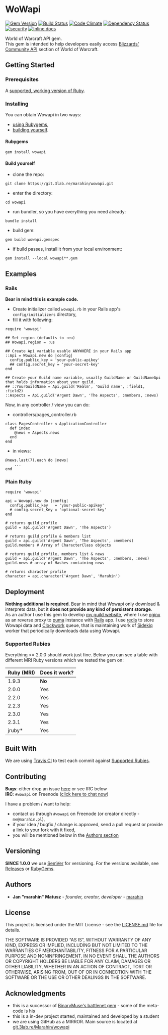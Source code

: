 # WoWapi  
[![Gem Version](https://badge.fury.io/rb/wowapi.svg)](https://badge.fury.io/rb/wowapi)
[![Build Status](https://travis-ci.org/Marahin/wowapi.svg?branch=master)](https://travis-ci.org/Marahin/wowapi)
[![Code Climate](https://codeclimate.com/github/Marahin/wowapi/badges/gpa.svg)](https://codeclimate.com/github/Marahin/wowapi)
[![Dependency Status](https://gemnasium.com/badges/github.com/Marahin/wowapi.svg)](https://gemnasium.com/github.com/Marahin/wowapi)
[![security](https://hakiri.io/github/Marahin/wowapi/master.svg)](https://hakiri.io/github/Marahin/wowapi/master)
[![Inline docs](https://inch-ci.org/github/Marahin/wowapi.svg?branch=master)](https://inch-ci.org/github/Marahin/wowapi)

World of Warcraft API gem.  
This gem is intended to help developers easily access [Blizzards' Community API](https://dev.battle.net/) section of World of Warcraft.  

## Getting Started

### Prerequisites

A [supported, working version of Ruby](#supported-rubies).

### Installing

You can obtain Wowapi in two ways:

- [using Rubygems](#rubygems),
- [building yourself](#build-yourself).

#### Rubygems

```
gem install wowapi
```

#### Build yourself  

 * clone the repo:  
 ```
 git clone https://git.3lab.re/marahin/wowapi.git
 ```
 
 * enter the directory:  
 ```
 cd wowapi
 ```

 * run bundler, so you have everything you need already:  
 ```
 bundle install
 ```
 
 * build gem:  
 ```
 gem build wowapi.gemspec
 ```
 
 * if build passes, install it from your local environment:  
 ```
 gem install --local wowapi**.gem
 ```

## Examples

### Rails  

**Bear in mind this is example code.**  

* Create initializer called `wowapi.rb` in your Rails app's `config/initializers` directory,
* fill it with following:


```
require 'wowapi'

## Set region (defaults to :eu)
## Wowapi.region = :us

## Create Api variable usable ANYWHERE in your Rails app
::Api = Wowapi.new do |config|
  config.public_key = 'your-public-apikey'
  ## config.secret_key = 'your-secret-key'
end

## Create your Guild name variable, usually GuildName or GuildNameApi that holds information about your guild.  
## ::YourGuildName = Api.guild('Realm', 'Guild name', :field1, :field2)
::Aspects = Api.guild('Argent Dawn', 'The Aspects', :members, :news)
```

Now, in any controller / view you can do:

* controllers/pages_controller.rb

  
```
class PagesController < ApplicationController
  def index
    @news = Aspects.news
  end
end

```

* in views:

  
```
@news.last(7).each do |news|
    ... 
end
```

### Plain Ruby

```
require 'wowapi'

api = Wowapi.new do |config|
  config.public_key   = 'your-public-apikey'
  # config.secret_Key = 'optional-secret-key'
end

# returns guild profile
guild = api.guild('Argent Dawn', 'The Aspects')  

# returns guild profile & members list
guild = api.guild('Argent Dawn', 'The Aspects', :members) 
guild.members # Array of CharacterClass objects

# returns guild profile, members list & news
guild = api.guild('Argent Dawn', 'The Aspects', :members, :news)
guild.news # array of Hashes containing news
 
# returns character profile
character = api.character('Argent Dawn', 'Marahin')
```
## Deployment

**Nothing additional is required**. Bear in mind that Wowapi only download & interprets data, but it **does not provide any kind of persistent storage**.  
As an author I use this gem to develop [my guild website](http://aspects.pl), where I use [nginx](https://www.nginx.com/) as an reverse proxy to [puma](https://github.com/puma/puma) instance with [Rails](http://rubyonrails.org/) app. I use [redis](http://redis.io/) to store Wowapi data and [Clockwork](https://rubygems.org/gems/clockwork) queue, that is maintaining work of [Sidekiq](https://github.com/mperham/sidekiq) worker that periodically downloads data using Wowapi.

### Supported Rubies

Everything >= 2.0.0 should work just fine. Below you can see a table with different MRI Ruby versions which we tested the gem on:

| Ruby (MRI) | Does it work? |
|------------|---------------|
| 1.9.3      |     **No**    |
| 2.0.0      |     Yes       |
| 2.2.0      |     Yes       |
| 2.2.3      |     Yes       |
| 2.3.0      |     Yes       |
| 2.3.1      |     Yes       |
| jruby*     |     Yes       |

 
## Built With

We are using [Travis CI](./src/master/.travis.yml) to test each commit against [Supported Rubies](#supported-rubies).
## Contributing

**Bugs**: either drop an issue [here](https://git.3lab.re/Marahin/wowapi/issues) or see IRC below  
**IRC**: `#wowapi` on Freenode ([click here to chat now](https://webchat.freenode.net/?nick=WowapiUser&channels=#wowapi))  

I have a problem / want to help:
* contact us through `#wowapi` on Freenode (or creator directly - `me@marahin.pl`),
* if your idea / bugfix / change is approved, send a pull request or provide a link to your fork with it fixed,
* you will be mentioned below in the [Authors section](#authors)

## Versioning

**SINCE 1.0.0** we use [SemVer](http://semver.org/) for versioning. For the versions available, see [Releases](https://git.3lab.re/Marahin/wowapi/releases) or [RubyGems](https://rubygems.org/gems/wowapi/versions).

## Authors

* **Jan "marahin" Matusz** - *founder, creator, developer* - [marahin](https://marahin.pl/en/)

## License

This project is licensed under the MIT License - see the [LICENSE.md](LICENSE.md) file for details.

THE SOFTWARE IS PROVIDED “AS IS”, WITHOUT WARRANTY OF ANY KIND, EXPRESS OR IMPLIED, INCLUDING BUT NOT LIMITED TO THE WARRANTIES OF MERCHANTABILITY, FITNESS FOR A PARTICULAR PURPOSE AND NONINFRINGEMENT. IN NO EVENT SHALL THE AUTHORS OR COPYRIGHT HOLDERS BE LIABLE FOR ANY CLAIM, DAMAGES OR OTHER LIABILITY, WHETHER IN AN ACTION OF CONTRACT, TORT OR OTHERWISE, ARISING FROM, OUT OF OR IN CONNECTION WITH THE SOFTWARE OR THE USE OR OTHER DEALINGS IN THE SOFTWARE.


## Acknowledgments

* this is a successor of [BinaryMuse's battlenet gem](https://github.com/BinaryMuse/battlenet) - some of the meta-code is his
* this is a in-dev project started, maintained and developed by a student
* we are using GitHub as a MIRROR. Main source is located at [git.3lab.re/Marahin/wowapi](https://git.3lab.re/Marahin/wowapi)
